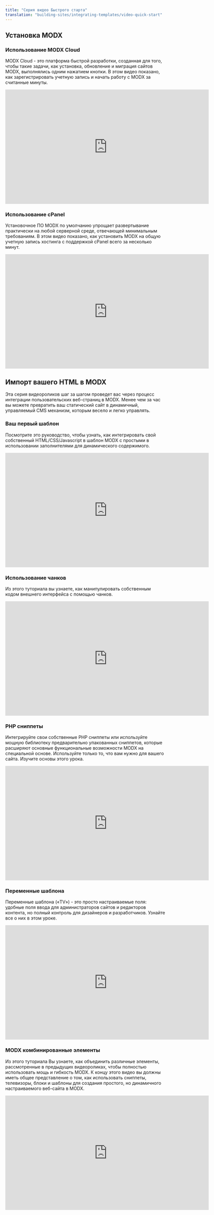 ```yaml
---
title: "Серия видео Быстрого старта"
translation: "building-sites/integrating-templates/video-quick-start"
---
```


## Установка MODX

### Использование MODX Cloud

MODX Cloud - это платформа быстрой разработки, созданная для того, чтобы такие задачи, как установка, обновление и миграция сайтов MODX, выполнялись одним нажатием кнопки. В этом видео показано, как зарегистрировать учетную запись и начать работу с MODX за считанные минуты.

<iframe sandbox="allow-same-origin allow-forms allow-popups allow-scripts" src="https://player.vimeo.com/video/60298110" width="640" height="360" frameborder="0" webkitallowfullscreen mozallowfullscreen allowfullscreen></iframe>

### Использование cPanel

Установочное ПО MODX по умолчанию упрощает развертывание практически на любой серверной среде, отвечающей минимальным требованиям. В этом видео показано, как установить MODX на общую учетную запись хостинга с поддержкой cPanel всего за несколько минут.

<iframe sandbox="allow-same-origin allow-forms allow-popups allow-scripts" src="https://player.vimeo.com/video/68094979" width="640" height="360" frameborder="0" webkitallowfullscreen mozallowfullscreen allowfullscreen></iframe>

## Импорт вашего HTML в MODX

Эта серия видеороликов шаг за шагом проведет вас через процесс интеграции пользовательских веб-страниц в MODX. Менее чем за час вы можете превратить ваш статический сайт в динамичный, управляемый CMS механизм, которым весело и легко управлять.

### Ваш первый шаблон

Посмотрите это руководство, чтобы узнать, как интегрировать свой собственный HTML/CSS/Javascript в шаблон MODX с простыми в использовании заполнителями для динамического содержимого.

<iframe sandbox="allow-same-origin allow-forms allow-popups allow-scripts" src="https://player.vimeo.com/video/60884063" width="640" height="360" frameborder="0" webkitallowfullscreen mozallowfullscreen allowfullscreen></iframe>

### Использование чанков

Из этого туториала вы узнаете, как манипулировать собственным кодом внешнего интерфейса с помощью чанков.

<iframe sandbox="allow-same-origin allow-forms allow-popups allow-scripts" src="https://player.vimeo.com/video/62971149" width="640" height="360" frameborder="0" webkitallowfullscreen mozallowfullscreen allowfullscreen></iframe>

### PHP сниппеты

Интегрируйте свои собственные PHP сниппеты или используйте мощную библиотеку предварительно упакованных сниппетов, которые расширяют основные функциональные возможности MODX на специальной основе. Используйте только то, что вам нужно для вашего сайта. Изучите основы этого урока.

<iframe sandbox="allow-same-origin allow-forms allow-popups allow-scripts" src="https://player.vimeo.com/video/68277695" width="640" height="360" frameborder="0" webkitallowfullscreen mozallowfullscreen allowfullscreen></iframe>

### Переменные шаблона

Переменные шаблона («TV») - это просто настраиваемые поля: удобные поля ввода для администраторов сайтов и редакторов контента, но полный контроль для дизайнеров и разработчиков. Узнайте все о них в этом уроке.

<iframe sandbox="allow-same-origin allow-forms allow-popups allow-scripts" src="https://player.vimeo.com/video/72873121" width="640" height="360" frameborder="0" webkitallowfullscreen mozallowfullscreen allowfullscreen></iframe>

### MODX комбинированные элементы

Из этого туториала Вы узнаете, как объединить различные элементы, рассмотренные в предыдущих видеороликах, чтобы полностью использовать мощь и гибкость MODX. К концу этого видео вы должны иметь общее представление о том, как использовать сниппеты, телевизоры, блоки и шаблоны для создания простого, но динамичного настраиваемого веб-сайта в MODX.

<iframe sandbox="allow-same-origin allow-forms allow-popups allow-scripts" src="https://player.vimeo.com/video/74035603" width="640" height="360" frameborder="0" webkitallowfullscreen mozallowfullscreen allowfullscreen></iframe>
